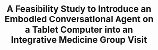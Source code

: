 ---
name: "A Feasibility Study To Introduce An"
title: "A Feasibility Study to Introduce an Embodied Conversational Agent on a Tablet Computer into an Integrative Medicine Group Visit"
project: null
event: "American Public Health Association (APHA) Annual Meeting"
authors:
- name: "Mccue, K."
- name: "Shamekhi, A."
- name: "Bickmore, T."
- name: "Crooks, D."
- name: "Barnett, K."
- name: "Haas, N."
- name: "Johnson, G."
- name: "Gardiner, P."
year: 2015
resources: null
external_url: https://apha.confex.com/apha/143am/webprogram/Paper329324.html
draft: false 
headless: true
---